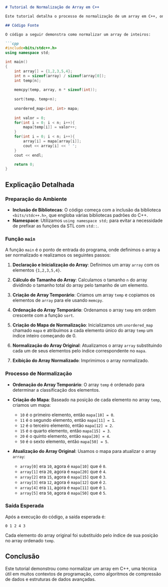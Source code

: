```markdown
# Tutorial de Normalização de Array em C++

Este tutorial detalha o processo de normalização de um array em C++, onde os elementos são transformados em seus índices de classificação no array ordenado.

## Código Fonte

O código a seguir demonstra como normalizar um array de inteiros:

```cpp
#include<bits/stdc++.h>
using namespace std;

int main()
{
    int array[] = {1,2,3,5,4};
    int n = sizeof(array) / sizeof(array[0]);
    int temp[n];
    
    memcpy(temp, array, n * sizeof(int));
    
    sort(temp, temp+n);
    
    unordered_map<int, int> mapa;
    
    int valor = 0;
    for(int i = 0; i < n; i++){
        mapa[temp[i]] = valor++;
    }
    for(int i = 0; i < n; i++){
        array[i] = mapa[array[i]];
        cout << array[i] << ' ';
    }
    cout << endl;

    return 0;
}
```

## Explicação Detalhada

### Preparação do Ambiente

- **Inclusão de Bibliotecas**: O código começa com a inclusão da biblioteca `<bits/stdc++.h>`, que engloba várias bibliotecas padrões do C++.
- **Namespace**: Utilizamos `using namespace std;` para evitar a necessidade de prefixar as funções da STL com `std::`.

### Função `main`

A função `main` é o ponto de entrada do programa, onde definimos o array a ser normalizado e realizamos os seguintes passos:

1. **Declaração e Inicialização do Array**: Definimos um array `array` com os elementos `{1,2,3,5,4}`.

2. **Cálculo do Tamanho do Array**: Calculamos o tamanho `n` do array dividindo o tamanho total do array pelo tamanho de um elemento.

3. **Criação de Array Temporário**: Criamos um array `temp` e copiamos os elementos de `array` para ele usando `memcpy`.

4. **Ordenação do Array Temporário**: Ordenamos o array `temp` em ordem crescente com a função `sort`.

5. **Criação do Mapa de Normalização**: Inicializamos um `unordered_map` chamado `mapa` e atribuímos a cada elemento único do array `temp` um índice inteiro começando de 0.

6. **Normalização do Array Original**: Atualizamos o array `array` substituindo cada um de seus elementos pelo índice correspondente no `mapa`.

7. **Exibição do Array Normalizado**: Imprimimos o array normalizado.

### Processo de Normalização

- **Ordenação do Array Temporário**: O array `temp` é ordenado para determinar a classificação dos elementos.
- **Criação do Mapa**: Baseado na posição de cada elemento no array `temp`, criamos um mapa:
  - `10` é o primeiro elemento, então `mapa[10] = 0`.
  - `11` é o segundo elemento, então `mapa[11] = 1`.
  - `12` é o terceiro elemento, então `mapa[12] = 2`.
  - `15` é o quarto elemento, então `mapa[15] = 3`.
  - `20` é o quinto elemento, então `mapa[20] = 4`.
  - `50` é o sexto elemento, então `mapa[50] = 5`.

- **Atualização do Array Original**: Usamos o mapa para atualizar o array `array`:
  - `array[0]` era `10`, agora é `mapa[10]` que é `0`.
  - `array[1]` era `20`, agora é `mapa[20]` que é `4`.
  - `array[2]` era `15`, agora é `mapa[15]` que é `3`.
  - `array[3]` era `12`, agora é `mapa[12]` que é `2`.
  - `array[4]` era `11`, agora é `mapa[11]` que é `1`.
  - `array[5]` era `50`, agora é `mapa[50]` que é `5`.

### Saída Esperada

Após a execução do código, a saída esperada é:

```
0 1 2 4 3
```

Cada elemento do array original foi substituído pelo índice de sua posição no array ordenado `temp`.

## Conclusão

Este tutorial demonstrou como normalizar um array em C++, uma técnica útil em muitos contextos de programação, como algoritmos de compressão de dados e estruturas de dados avançadas.
```
